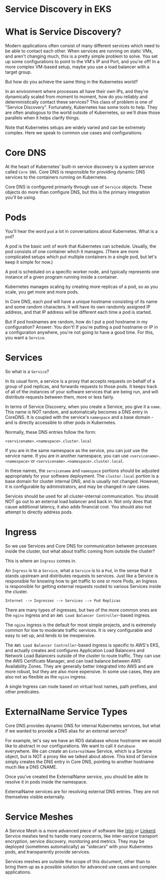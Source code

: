 # Service Discovery in EKS

# What is Service Discovery?

Modern applications often consist of many different services which need to be able to contact each other. When services are running on static VMs, and aren't changing much, this is a pretty simple problem to solve. You set up some configurations to point to the VM's IP and Port, and you're off! In a more complex VM-based setup, maybe you use a load balancer with a target group.

But how do you achieve the same thing in the Kubernetes world?

In an environment where processes all have their own IPs, and they're dynamically scaled from moment to moment, how do you reliably and deterministically contact these services? This class of problem is one of "Service Discovery". Fortunately, Kubernetes has some tools to help. They are often analogous to the world outside of Kubernetes, so we'll draw those parallels when it helps clarify things.

Note that Kubernetes setups are widely varied and can be extremely complex. Here we speak to common use cases and configurations.

# Core DNS

At the heart of Kubernetes' built-in service discovery is a system service called `Core DNS`. Core DNS is responsible for providing dynamic DNS services to the containers running on Kubernetes.

Core DNS is configured primarily through use of `Service` objects. These objects do more than configure DNS, but this is the primary integration you'll be using.

# Pods

You'll hear the word `pod` a lot in conversations about Kubernetes. What is a `pod`?

A pod is the basic unit of work that Kubernetes can schedule. Usually, the pod consists of one container which it manages. (There are more complicated setups which put multiple containers in a single pod, but let's keep it simple for now.)

A pod is scheduled on a specific worker node, and typically represents one instance of a given program running inside a container.

Kubernetes manages scaling by creating more replicas of a pod, so as you scale, you get more and more pods.

In Core DNS, each pod will have a unique hostname consisting of its name and some random characters. It will have its own randomly assigned IP address, and that IP address will be different each time a pod is started.

But if pod hostnames are random, how do I put a pod hostname in my configuration? Answer: You don't! If you're putting a pod hostname or IP in a configuration anywhere, you're not going to have a good time. For this, you want a `Service`.

# Services

So what is a `Service`?

In its usual form, a service is a proxy that accepts requests on behalf of a group of pod replicas, and forwards requests to those pods. It keeps track of all of the instances of your software services that are being run, and will distribute requests between them, more or less fairly.

In terms of Service Discovery, when you create a Service, you give it a `name`. This name is NOT random, and automatically becomes a DNS entry in CoreDNS. It is coupled with the service's `namespace` and a base domain - and is directly accessible to other pods in Kubernetes.

Normally, these DNS entries follow the form:

```
<servicename>.<namespace>.cluster.local
```

If you are in the same namespace as the service, you can just use the service name. If you are in another namespace, you can use `<servicename>.<namespace>` or `<servicename>.<namespace>.cluster.local`.

In these names, the `servicename` and `namespace` portions should be adjusted appropriately for your software deployment. The `cluster.local` portion is a base domain for cluster internal DNS, and is usually not changed. However, it is configurable by administrators, and may be changed in rare cases.

Services should be used for all cluster-internal communication. You should NOT go out to an external load balancer and back in. Not only does that cause additional latency, it also adds financial cost. You should also not attempt to directly address pods.

# Ingress

So we use Services and Core DNS for communication between processes inside the cluster, but what about traffic coming from outside the cluster?

This is where an `Ingress` comes in.

An `Ingress` is to a `Service`, what a `Service` is to a `Pod`, in the sense that it stands upstream and distributes requests to services. Just like a Service is responsible for knowing how to get traffic to one or more Pods, an Ingress is responsible for getting external requests routed to various Services inside the cluster.

```
Internet --> Ingresses --> Services --> Pod Replicas
```

There are many types of ingresses, but two of the more common ones are the `nginx` ingress and an `AWS Load Balancer Controller`-based ingress.

The `nginx` ingress is the default for most simple projects, and is extremely common for low to moderate traffic services. It is very configurable and easy to set up, and tends to be inexpensive.

The `AWS Load Balancer Controller`-based ingress is specific to AWS's EKS, and actually creates and configures Application Load Balancers and Network Load Balancers outside of the cluster to route traffic. They can use the AWS Certificate Manager, and can load balance between AWS Availability Zones. They are generally better integrated into AWS and are more robust, but they are also more expensive. In some use cases, they are also not as flexible as the `nginx` ingress.

A single Ingress can route based on virtual host names, path prefixes, and other predicates.

# ExternalName Service Types

Core DNS provides dynamic DNS for internal Kubernetes services, but what if we wanted to provide a DNS alias for an external service?

For example, let's say we have an RDS database whose hostname we would like to abstract in our configurations. We want to call it `database` everywhere. We can create an `ExternalName` Service, which is a Service object, but is NOT a proxy like we talked about above. This kind of Service simply creates the DNS entry in Core DNS, pointing to another hostname much like a DNS CNAME.

Once you've created the ExternalName service, you should be able to resolve it in pods inside the namespace.

ExternalName services are for resolving external DNS entries. They are not themselves visible externally.

# Service Meshes

A Service Mesh is a more advanced piece of software like [Istio](https://istio.io/) or [Linkerd](https://linkerd.io/). Service meshes tend to handle many concerns, like inter-service transport encryption, service discovery, monitoring and metrics. They may be deployed (sometimes automatically) as "sidecars" with your Kubernetes pods, and transparently provide services.

Services meshes are outside the scope of this document, other than to bring them up as a possible solution for advanced use cases and complex applications.
